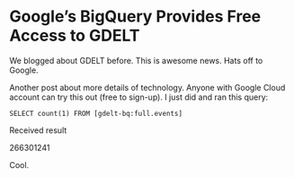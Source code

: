 # Google’s BigQuery Provides Free Access to GDELT

We blogged about GDELT before. This is awesome news.  Hats off to
Google.

Another post about more details of technology. Anyone with Google
Cloud account can try this out (free to sign-up). I just did and ran
this query:

```
SELECT count(1) FROM [gdelt-bq:full.events]
```

Received result

266301241

Cool.













